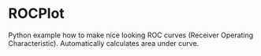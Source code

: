 # ROCPlot
Python example how to make nice looking ROC curves (Receiver Operating Characteristic). Automatically calculates area under curve.
